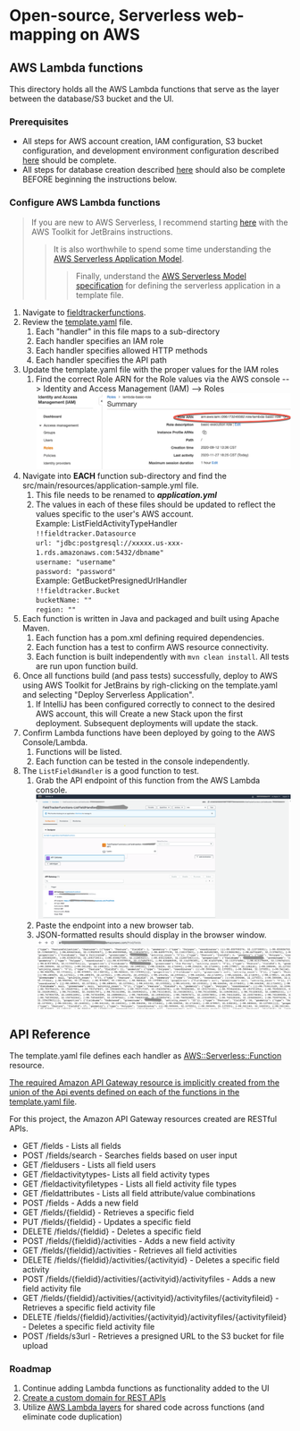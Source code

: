 # Open-source, Serverless web-mapping on AWS
## AWS Lambda functions

This directory holds all the AWS Lambda functions that serve as the layer between the database/S3 bucket and the UI.
### Prerequisites
- All steps for AWS account creation,  IAM configuration, S3 bucket configuration, and development environment configuration described [here](../README.md) should be complete.  
- All steps for database creation described [here](../database/README.md) should also be complete BEFORE beginning the instructions below.  

### Configure AWS Lambda functions
> If you are new to AWS Serverless, I recommend starting [here](https://docs.aws.amazon.com/toolkit-for-jetbrains/latest/userguide/sam.html) with the AWS Toolkit for JetBrains instructions. 
>> It is also worthwhile to spend some time understanding the [AWS Serverless Application Model](https://docs.aws.amazon.com/serverless-application-model/latest/developerguide/what-is-sam.html).
>>> Finally, understand the [AWS Serverless Model specification](https://docs.aws.amazon.com/serverless-application-model/latest/developerguide/sam-specification.html) for defining the serverless application in a template file.
 
1. Navigate to [fieldtrackerfunctions](fieldtrackerfunctions).
2. Review the [template.yaml](fieldtrackerfunctions/template.yaml) file.
   1. Each "handler" in this file maps to a sub-directory 
   2. Each handler specifies an IAM role
   3. Each handler specifies allowed HTTP methods 
   4. Each handler specifies the API path
3. Update the template.yaml file with the proper values for the IAM roles 
   1. Find the correct Role ARN for the Role values via the AWS console --> Identity and Access Management (IAM) --> Roles
   ![Roles](iam_image.png)  
4. Navigate into **EACH** function sub-directory and find the src/main/resources/application-sample.yml file.
   1. This file needs to be renamed to ***application.yml***
   2. The values in each of these files should be updated to reflect the values specific to the user's AWS account.  
  Example: ListFieldActivityTypeHandler  
  `!!fieldtracker.Datasource`     
  `url: "jdbc:postgresql://xxxxx.us-xxx-1.rds.amazonaws.com:5432/dbname"`     
  `username: "username"`      
  `password: "password"`      
   Example: GetBucketPresignedUrlHandler  
   `!!fieldtracker.Bucket`      
   `bucketName: ""`      
   `region: ""`    
5. Each function is written in Java and packaged and built using Apache Maven.  
   1. Each function has a pom.xml defining required dependencies.
   2. Each function has a test to confirm AWS resource connectivity. 
   3. Each function is built independently with `mvn clean install`.  All tests are run upon function build.  
6. Once all functions build (and pass tests) successfully, deploy to AWS using AWS Toolkit for JetBrains by righ-clicking on the template.yaml and selecting "Deploy Serverless Application".
   1. If IntelliJ has been configured correctly to connect to the desired AWS account, this will Create a new Stack upon the first deployment.  Subsequent deployments will update the stack. 
7. Confirm Lambda functions have been deployed by going to the AWS Console/Lambda.  
   1. Functions will be listed.  
   2. Each function can be tested in the console independently. 
8. The `ListFieldHandler` is a good function to test.  
   1. Grab the API endpoint of this function from the AWS Lambda console.  
   ![Lambda function console](2020-11-15_13-55-54.png)
   2. Paste the endpoint into a new browser tab.  
   3. JSON-formatted results should display in the browser window.  
   ![Lambda function results](2020-11-15_14-06-57.png)  


## API Reference
The template.yaml file defines each handler as [AWS::Serverless::Function](https://docs.aws.amazon.com/serverless-application-model/latest/developerguide/sam-resource-function.html) resource.  

[The required Amazon API Gateway resource is implicitly created from the union of the Api events defined on each of the functions in the template.yaml file](https://docs.aws.amazon.com/serverless-application-model/latest/developerguide/sam-resource-api.html).  

For this project, the Amazon API Gateway resources created are RESTful APIs.   

* GET /fields  - Lists all fields
* POST /fields/search - Searches fields based on user input
* GET /fieldusers - Lists all field users
* GET /fieldactivitytypes- Lists all field activity types
* GET /fieldactivityfiletypes - Lists all field activity file types
* GET /fieldattributes - Lists all field attribute/value combinations
* POST /fields - Adds a new field
* GET /fields/{fieldid} - Retrieves a specific field
* PUT /fields/{fieldid} - Updates a specific field
* DELETE /fields/{fieldid} - Deletes a specific field
* POST /fields/{fieldid}/activities - Adds a new field activity
* GET /fields/{fieldid}/activities - Retrieves all field activities
* DELETE /fields/{fieldid}/activities/{activityid} - Deletes a specific field activity
* POST /fields/{fieldid}/activities/{activityid}/activityfiles - Adds a new field activity file
* GET /fields/{fieldid}/activities/{activityid}/activityfiles/{activityfileid} - Retrieves a specific field activity file
* DELETE /fields/{fieldid}/activities/{activityid}/activityfiles/{activityfileid} - Deletes a specific field activity file
* POST /fields/s3url - Retrieves a presigned URL to the S3 bucket for file upload

### Roadmap
1. Continue adding Lambda functions as functionality added to the UI
2. [Create a custom domain for REST APIs](https://docs.aws.amazon.com/apigateway/latest/developerguide/how-to-custom-domains.html)
3. Utilize [AWS Lambda layers](https://docs.aws.amazon.com/lambda/latest/dg/configuration-layers.html) for shared code across functions (and eliminate code duplication)


